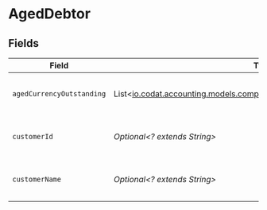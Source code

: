 # AgedDebtor


## Fields

| Field                                                                                                                               | Type                                                                                                                                | Required                                                                                                                            | Description                                                                                                                         | Example                                                                                                                             |
| ----------------------------------------------------------------------------------------------------------------------------------- | ----------------------------------------------------------------------------------------------------------------------------------- | ----------------------------------------------------------------------------------------------------------------------------------- | ----------------------------------------------------------------------------------------------------------------------------------- | ----------------------------------------------------------------------------------------------------------------------------------- |
| `agedCurrencyOutstanding`                                                                                                           | List<[io.codat.accounting.models.components.AgedCurrencyOutstandingItems](../../models/components/AgedCurrencyOutstandingItems.md)> | :heavy_minus_sign:                                                                                                                  | Array of aged debtors by currency.                                                                                                  |                                                                                                                                     |
| `customerId`                                                                                                                        | *Optional<? extends String>*                                                                                                        | :heavy_minus_sign:                                                                                                                  | Customer ID of the aged debtor.                                                                                                     | f594cefb-7750-4c3a-bab2-b5322026dee9                                                                                                |
| `customerName`                                                                                                                      | *Optional<? extends String>*                                                                                                        | :heavy_minus_sign:                                                                                                                  | Customer name of the aged debtor.                                                                                                   | John Doe                                                                                                                            |